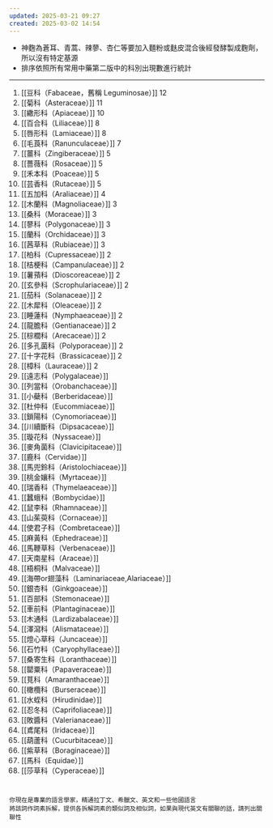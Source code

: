 ```yaml
---
updated: 2025-03-21 09:27
created: 2025-03-02 14:54
---
```


- 神麴為蒼耳、青蒿、辣蓼、杏仁等要加入麵粉或麩皮混合後經發酵製成麴劑，所以沒有特定基源
- 排序依照所有常用中藥第二版中的科別出現數進行統計

---


1. [[豆科（Fabaceae，舊稱 Leguminosae）]] 12  
2. [[菊科（Asteraceae）]] 11  
3. [[繖形科（Apiaceae）]] 10  
4. [[百合科（Liliaceae）]] 8  
5. [[唇形科（Lamiaceae）]] 8  
6. [[毛莨科（Ranunculaceae）]] 7  
7. [[薑科（Zingiberaceae）]] 5  
8. [[薔薇科（Rosaceae）]] 5  
9. [[禾本科（Poaceae）]] 5  
10. [[芸香科（Rutaceae）]] 5  
11. [[五加科（Araliaceae）]] 4  
12. [[木蘭科（Magnoliaceae）]] 3  
13. [[桑科（Moraceae）]] 3  
14. [[蓼科（Polygonaceae）]] 3  
15. [[蘭科（Orchidaceae）]] 3  
16. [[茜草科（Rubiaceae）]] 3  
17. [[柏科（Cupressaceae）]] 2  
18. [[桔梗科（Campanulaceae）]] 2  
19. [[薯蕷科（Dioscoreaceae）]] 2  
20. [[玄參科（Scrophulariaceae）]] 2  
21. [[茄科（Solanaceae）]] 2  
22. [[木犀科（Oleaceae）]] 2  
23. [[睡蓮科（Nymphaeaceae）]] 2  
24. [[龍膽科（Gentianaceae）]] 2  
25. [[棕櫚科（Arecaceae）]] 2  
26. [[多孔菌科（Polyporaceae）]] 2  
27. [[十字花科（Brassicaceae）]] 2  
28. [[樟科（Lauraceae）]] 2  
29. [[遠志科（Polygalaceae）]]  
30. [[列當科（Orobanchaceae）]]  
31. [[小蘗科（Berberidaceae）]]  
32. [[杜仲科（Eucommiaceae）]]  
33. [[鎖陽科（Cynomoriaceae）]]  
34. [[川續斷科（Dipsacaceae）]]  
35. [[璇花科（Nyssaceae）]]  
36. [[麥角菌科（Clavicipitaceae）]]  
37. [[鹿科（Cervidae）]]  
38. [[馬兜鈴科（Aristolochiaceae）]]  
39. [[桃金孃科（Myrtaceae）]]  
40. [[瑞香科（Thymelaeaceae）]]  
41. [[蠶蛾科（Bombycidae）]]  
42. [[鼠李科（Rhamnaceae）]]  
43. [[山茱萸科（Cornaceae）]]  
44. [[使君子科（Combretaceae）]]  
45. [[麻黃科（Ephedraceae）]]  
46. [[馬鞭草科（Verbenaceae）]]  
47. [[天南星科（Araceae）]]  
48. [[梧桐科（Malvaceae）]]  
49. [[海帶or翅藻科（Laminariaceae,Alariaceae）]]  
50. [[銀杏科（Ginkgoaceae）]]  
51. [[百部科（Stemonaceae）]]  
52. [[車前科（Plantaginaceae）]]  
53. [[木通科（Lardizabalaceae）]]  
54. [[澤瀉科（Alismataceae）]]  
55. [[燈心草科（Juncaceae）]]  
56. [[石竹科（Caryophyllaceae）]]  
57. [[桑寄生科（Loranthaceae）]]  
58. [[罌粟科（Papaveraceae）]]  
59. [[莧科（Amaranthaceae）]]  
60. [[橄欖科（Burseraceae）]]  
61. [[水蛭科（Hirudinidae）]]  
62. [[忍冬科（Caprifoliaceae）]]  
63. [[敗醬科（Valerianaceae）]]  
64. [[鳶尾科（Iridaceae）]]  
65. [[葫蘆科（Cucurbitaceae）]]  
66. [[紫草科（Boraginaceae）]]  
67. [[馬科（Equidae）]]  
68. [[莎草科（Cyperaceae）]]
# 
```
你現在是專業的語言學家，精通拉丁文、希臘文、英文和一些他國語言
將該詞作詞素拆解，提供各拆解詞素的類似詞及相似詞，如果與現代英文有關聯的話，請列出關聯性
```
